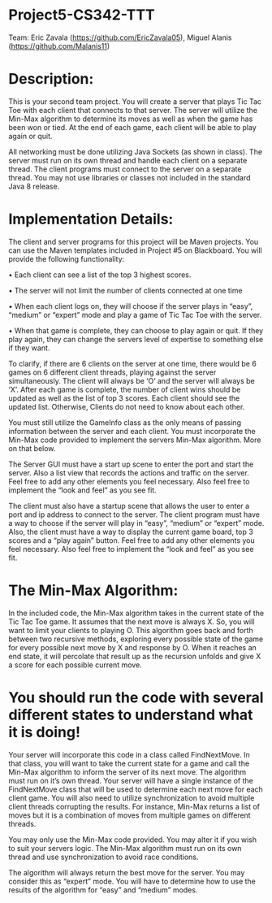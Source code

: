 # Project5-CS342-TTT
Team: Eric Zavala (https://github.com/EricZavala05), Miguel Alanis (https://github.com/Malanis11)


# Description:
This is your second team project. You will create a server that plays Tic Tac Toe with
each client that connects to that server. The server will utilize the Min-Max algorithm to
determine its moves as well as when the game has been won or tied. At the end of each
game, each client will be able to play again or quit. 

All networking must be done utilizing Java Sockets (as shown in class).
The server must run on its own thread and handle each client on a separate thread. The
client programs must connect to the server on a separate thread. You may not use
libraries or classes not included in the standard Java 8 release.

# Implementation Details:
The client and server programs for this project will be Maven projects. You can use the
Maven templates included in Project #5 on Blackboard. You will provide the following
functionality:

• Each client can see a list of the top 3 highest scores.

• The server will not limit the number of clients connected at one time

• When each client logs on, they will choose if the server plays in “easy”, “medium”
or “expert” mode and play a game of Tic Tac Toe with the server.

• When that game is complete, they can choose to play again or quit. If they play
again, they can change the servers level of expertise to something else if they
want.

To clarify, if there are 6 clients on the server at one time, there would be 6 games on 6
different client threads, playing against the server simultaneously. The client will always
be ‘O’ and the server will always be ‘X’. After each game is complete, the number of
client wins should be updated as well as the list of top 3 scores. Each client should see
the updated list. Otherwise, Clients do not need to know about each other.

You must still utilize the GameInfo class as the only means of passing information
between the server and each client. You must incorporate the Min-Max code provided to
implement the servers Min-Max algorithm. More on that below. 

The Server GUI must have a start up scene to enter the port and start the server. Also a
list view that records the actions and traffic on the server. Feel free to add any other
elements you feel necessary. Also feel free to implement the “look and feel” as you see
fit. 

The client must also have a startup scene that allows the user to enter a port and ip
address to connect to the server. The client program must have a way to choose if the
server will play in “easy”, “medium” or “expert” mode. Also, the client must have a way
to display the current game board, top 3 scores and a “play again” button. Feel free to
add any other elements you feel necessary. Also feel free to implement the “look and
feel” as you see fit. 

# The Min-Max Algorithm:
In the included code, the Min-Max algorithm takes in the current state of the Tic Tac Toe
game. It assumes that the next move is always X. So, you will want to limit your clients
to playing O. This algorithm goes back and forth between two recursive methods,
exploring every possible state of the game for every possible next move by X and
response by O. When it reaches an end state, it will percolate that result up as the
recursion unfolds and give X a score for each possible current move. 

# You should run the code with several different states to understand what it is doing!
Your server will incorporate this code in a class called FindNextMove. In that class, you
will want to take the current state for a game and call the Min-Max algorithm to inform
the server of its next move. The algorithm must run on it’s own thread. Your server will
have a single instance of the FindNextMove class that will be used to determine each
next move for each client game. You will also need to utilize synchronization to avoid 
multiple client threads corrupting the results. For instance, Min-Max returns a list of
moves but it is a combination of moves from multiple games on different threads.

You may only use the Min-Max code provided. You may alter it if you wish to suit your
servers logic. The Min-Max algorithm must run on its own thread and use
synchronization to avoid race conditions.

The algorithm will always return the best move for the server. You may consider this as
“expert” mode. You will have to determine how to use the results of the algorithm for
“easy” and “medium” modes.
